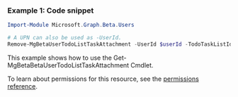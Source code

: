 ### Example 1: Code snippet

```powershellImport-Module Microsoft.Graph.Beta.Users

# A UPN can also be used as -UserId.
Remove-MgBetaUserTodoListTaskAttachment -UserId $userId -TodoTaskListId $todoTaskListId -TodoTaskId $todoTaskId -AttachmentBaseId $attachmentBaseId
```
This example shows how to use the Get-MgBetaBetaUserTodoListTaskAttachment Cmdlet.
To learn about permissions for this resource, see the [permissions reference](/graph/permissions-reference).

